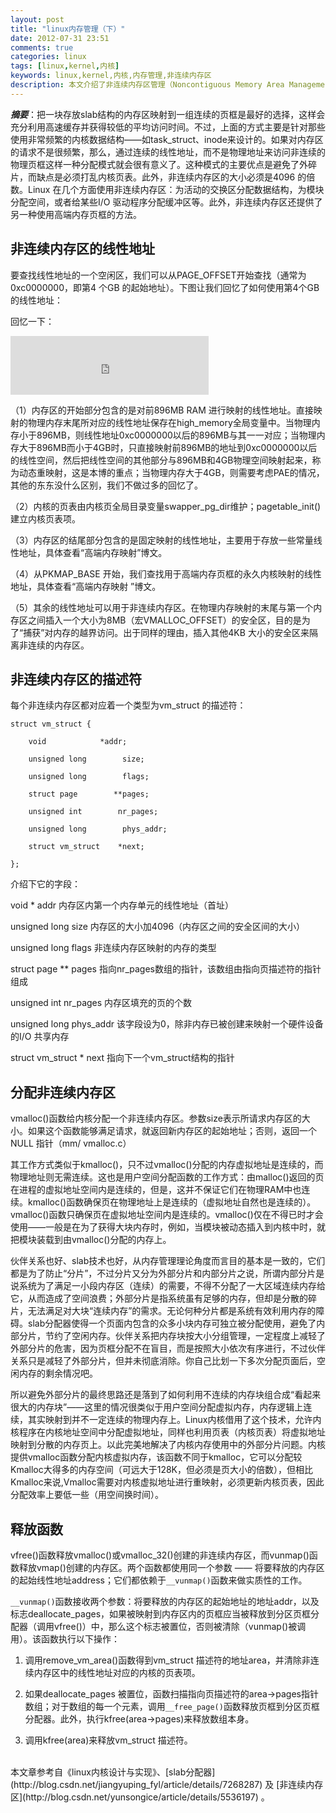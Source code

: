 ```yaml
---
layout: post
title: "linux内存管理（下）"
date: 2012-07-31 23:51
comments: true
categories: linux
tags: [linux,kernel,内核]
keywords: linux,kernel,内核,内存管理,非连续内存区
description: 本文介绍了非连续内存区管理（Noncontiguous Memory Area Management）。
---
```

***摘要***：把一块存放slab结构的内存区映射到一组连续的页框是最好的选择，这样会充分利用高速缓存并获得较低的平均访问时间。不过，上面的方式主要是针对那些使用非常频繁的内核数据结构——如task_struct、inode来设计的。如果对内存区的请求不是很频繁，那么，通过连续的线性地址，而不是物理地址来访问非连续的物理页框这样一种分配模式就会很有意义了。这种模式的主要优点是避免了外碎片，而缺点是必须打乱内核页表。此外，非连续内存区的大小必须是4096 的倍数。Linux 在几个方面使用非连续内存区：为活动的交换区分配数据结构，为模块分配空间，或者给某些I/O 驱动程序分配缓冲区等。此外，非连续内存区还提供了另一种使用高端内存页框的方法。 

非连续内存区的线性地址    
---   
要查找线性地址的一个空闲区，我们可以从PAGE_OFFSET开始查找（通常为0xc0000000，即第4 个GB 的起始地址）。下图让我们回忆了如何使用第4个GB 的线性地址： 
<!--more-->
回忆一下：    

<iframe src="https://skydrive.live.com/embed?cid=1F260DE1061FCF3E&resid=1F260DE1061FCF3E%21156&authkey=ABbb5MTrh96mmAU" width="317" height="94" frameborder="0" scrolling="no"></iframe>
 

（1）内存区的开始部分包含的是对前896MB RAM 进行映射的线性地址。直接映射的物理内存末尾所对应的线性地址保存在high_memory全局变量中。当物理内存小于896MB，则线性地址0xc0000000以后的896MB与其一一对应；当物理内存大于896MB而小于4GB时，只直接映射前896MB的地址到0xc0000000以后的线性空间，然后把线性空间的其他部分与896MB和4GB物理空间映射起来，称为动态重映射，这是本博的重点；当物理内存大于4GB，则需要考虑PAE的情况，其他的东东没什么区别，我们不做过多的回忆了。 

 

（2）内核的页表由内核页全局目录变量swapper_pg_dir维护；pagetable_init()建立内核页表项。 

 

（3）内存区的结尾部分包含的是固定映射的线性地址，主要用于存放一些常量线性地址，具体查看“高端内存映射”博文。 

 

（4）从PKMAP_BASE 开始，我们查找用于高端内存页框的永久内核映射的线性地址，具体查看“高端内存映射 ”博文。 

 

（5）其余的线性地址可以用于非连续内存区。在物理内存映射的末尾与第一个内存区之间插入一个大小为8MB（宏VMALLOC_OFFSET）的安全区，目的是为了“捕获”对内存的越界访问。出于同样的理由，插入其他4KB 大小的安全区来隔离非连续的内存区。 

 

 

非连续内存区的描述符 
---
每个非连续内存区都对应着一个类型为vm_struct 的描述符： 
```
struct vm_struct { 

    void            *addr; 

    unsigned long        size; 

    unsigned long        flags; 

    struct page        **pages; 

    unsigned int        nr_pages; 

    unsigned long        phys_addr; 

    struct vm_struct    *next; 

}; 
```
 

介绍下它的字段： 

 

void *    addr    内存区内第一个内存单元的线性地址（首址） 

unsigned long    size    内存区的大小加4096（内存区之间的安全区间的大小） 

unsigned long    flags    非连续内存区映射的内存的类型 

struct page **    pages    指向nr_pages数组的指针，该数组由指向页描述符的指针组成 

unsigned int    nr_pages    内存区填充的页的个数 

unsigned long    phys_addr    该字段设为0，除非内存已被创建来映射一个硬件设备的I/O 共享内存 

struct vm_struct *    next    指向下一个vm_struct结构的指针 

分配非连续内存区 
---
vmalloc()函数给内核分配一个非连续内存区。参数size表示所请求内存区的大小。如果这个函数能够满足请求，就返回新内存区的起始地址；否则，返回一个NULL 指针（mm/ vmalloc.c） 

其工作方式类似于kmalloc()，只不过vmalloc()分配的内存虚拟地址是连续的，而物理地址则无需连续。这也是用户空间分配函数的工作方式：由malloc()返回的页在进程的虚拟地址空间内是连续的，但是，这并不保证它们在物理RAM中也连续。kmalloc()函数确保页在物理地址上是连续的（虚拟地址自然也是连续的）。vmalloc()函数只确保页在虚拟地址空间内是连续的。vmalloc()仅在不得已时才会使用——一般是在为了获得大块内存时，例如，当模块被动态插入到内核中时，就把模块装载到由vmalloc()分配的内存上。 

 

伙伴关系也好、slab技术也好，从内存管理理论角度而言目的基本是一致的，它们都是为了防止“分片”，不过分片又分为外部分片和内部分片之说，所谓内部分片是说系统为了满足一小段内存区（连续）的需要，不得不分配了一大区域连续内存给它，从而造成了空间浪费；外部分片是指系统虽有足够的内存，但却是分散的碎片，无法满足对大块“连续内存”的需求。无论何种分片都是系统有效利用内存的障碍。slab分配器使得一个页面内包含的众多小块内存可独立被分配使用，避免了内部分片，节约了空闲内存。伙伴关系把内存块按大小分组管理，一定程度上减轻了外部分片的危害，因为页框分配不在盲目，而是按照大小依次有序进行，不过伙伴关系只是减轻了外部分片，但并未彻底消除。你自己比划一下多次分配页面后，空闲内存的剩余情况吧。 

所以避免外部分片的最终思路还是落到了如何利用不连续的内存块组合成“看起来很大的内存块”——这里的情况很类似于用户空间分配虚拟内存，内存逻辑上连续，其实映射到并不一定连续的物理内存上。Linux内核借用了这个技术，允许内核程序在内核地址空间中分配虚拟地址，同样也利用页表（内核页表）将虚拟地址映射到分散的内存页上。以此完美地解决了内核内存使用中的外部分片问题。内核提供vmalloc函数分配内核虚拟内存，该函数不同于kmalloc，它可以分配较Kmalloc大得多的内存空间（可远大于128K，但必须是页大小的倍数），但相比Kmalloc来说,Vmalloc需要对内核虚拟地址进行重映射，必须更新内核页表，因此分配效率上要低一些（用空间换时间）。   

 

 
释放函数   
---   
vfree()函数释放vmalloc()或vmalloc_32()创建的非连续内存区，而vunmap()函数释放vmap()创建的内存区。两个函数都使用同一个参数 —— 将要释放的内存区的起始线性地址address；它们都依赖于`__vunmap()`函数来做实质性的工作。 

 

`__vunmap()`函数接收两个参数：将要释放的内存区的起始地址的地址addr，以及标志deallocate_pages，如果被映射到内存区内的页框应当被释放到分区页框分配器（调用vfree()）中，那么这个标志被置位，否则被清除（vunmap()被调用）。该函数执行以下操作： 

1.    调用remove_vm_area()函数得到vm_struct 描述符的地址area，并清除非连续内存区中的线性地址对应的内核的页表项。 

2.    如果deallocate_pages 被置位，函数扫描指向页描述符的area->pages指针数组；对于数组的每一个元素，调用`__free_page()`函数释放页框到分区页框分配器。此外，执行kfree(area->pages)来释放数组本身。 

3.    调用kfree(area)来释放vm_struct 描述符。

<br />
本文章参考自《linux内核设计与实现》、[slab分配器](http://blog.csdn.net/jiangyuping_fyl/article/details/7268287) 及 [非连续内存区](http://blog.csdn.net/yunsongice/article/details/5536197) 。   
